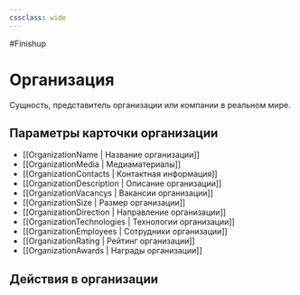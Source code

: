 ```yaml
---
cssclass: wide
---
```


#Finishup 

# Организация

Сущность, представитель организации или компании в реальном мире. 

## Параметры карточки организации

- [[OrganizationName | Название организации]]
- [[OrganizationMedia | Медиаматериалы]]
- [[OrganizationContacts | Контактная информация]]
- [[OrganizationDescription | Описание организации]]
- [[OrganizationVacancys | Вакансии организации]]
- [[OrganizationSize | Размер организации]]
- [[OrganizationDirection | Направление организации]]
- [[OrganizationTechnologies | Технологии организации]]
- [[OrganizationEmployees | Сотрудники организации]]
- [[OrganizationRating | Рейтинг организации]]
- [[OrganizationAwards | Награды организации]]

## Действия в организации


